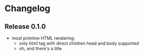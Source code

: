 # Changelog

## Release 0.1.0

 - most primitve HTML rendering:
   - only html tag with direct children head and body supported
   - oh, and there's a title
